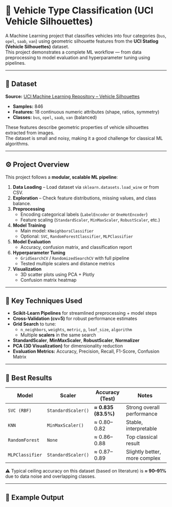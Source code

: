 # 🚗 Vehicle Type Classification (UCI Vehicle Silhouettes)

A Machine Learning project that classifies vehicles into four categories (`bus`, `opel`, `saab`, `van`) using geometric silhouette features from the **UCI Statlog (Vehicle Silhouettes)** dataset.  
This project demonstrates a complete ML workflow — from data preprocessing to model evaluation and hyperparameter tuning using pipelines.

---

## 📁 Dataset

**Source:** [UCI Machine Learning Repository – Vehicle Silhouettes](https://archive.ics.uci.edu/ml/datasets/Statlog+(Vehicle+Silhouettes))

- **Samples:** 846  
- **Features:** 18 continuous numeric attributes (shape, ratios, symmetry)  
- **Classes:** `bus`, `opel`, `saab`, `van` (balanced)  

These features describe geometric properties of vehicle silhouettes extracted from images.  
The dataset is small and noisy, making it a good challenge for classical ML algorithms.

---

## ⚙️ Project Overview

This project follows a **modular, scalable ML pipeline**:

1. **Data Loading** – Load dataset via `sklearn.datasets.load_wine` or from CSV.
2. **Exploration** – Check feature distributions, missing values, and class balance.
3. **Preprocessing**
   - Encoding categorical labels (`LabelEncoder` or `OneHotEncoder`)
   - Feature scaling (`StandardScaler`, `MinMaxScaler`, `RobustScaler`, etc.)
4. **Model Training**
   - Main model: `KNeighborsClassifier`
   - Optional: `SVC`, `RandomForestClassifier`, `MLPClassifier`
5. **Model Evaluation**
   - Accuracy, confusion matrix, and classification report
6. **Hyperparameter Tuning**
   - `GridSearchCV` / `RandomizedSearchCV` with full pipeline
   - Tested multiple scalers and distance metrics
7. **Visualization**
   - 3D scatter plots using PCA + Plotly
   - Confusion matrix heatmap

---

## 🧠 Key Techniques Used

- **Scikit-Learn Pipelines** for streamlined preprocessing + model steps  
- **Cross-Validation (cv=5)** for robust performance estimates  
- **Grid Search** to tune:
  - `n_neighbors`, `weights`, `metric`, `p`, `leaf_size`, `algorithm`
  - Multiple **scalers** in the same search  
- **StandardScaler**, **MinMaxScaler**, **RobustScaler**, **Normalizer**  
- **PCA (3D Visualization)** for dimensionality reduction  
- **Evaluation Metrics:** Accuracy, Precision, Recall, F1-Score, Confusion Matrix

---

## 🧩 Best Results

| Model | Scaler | Accuracy (Test) | Notes |
|--------|---------|-----------------|-------|
| `SVC (RBF)` | `StandardScaler()` | **≈ 0.835 (83.5%)** | Strong overall performance |
| `KNN` | `MinMaxScaler()` | ≈ 0.80–0.82 | Stable, interpretable |
| `RandomForest` | `None` | ≈ 0.86–0.88 | Top classical result |
| `MLPClassifier` | `StandardScaler()` | ≈ 0.87–0.89 | Slightly better, more complex |

⚠️ Typical ceiling accuracy on this dataset (based on literature) is **≈ 90–91%** due to data noise and overlapping classes.

---

## 🧾 Example Output

